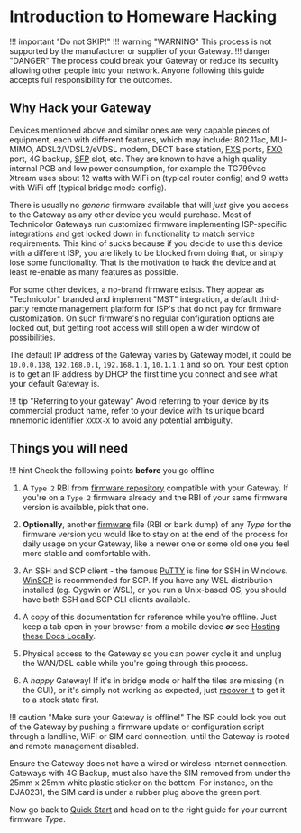 # Introduction to Homeware Hacking

!!! important "Do not SKIP!"
    !!! warning "WARNING"
        This process is not supported by the manufacturer or supplier of your Gateway.
    !!! danger "DANGER"
        The process could break your Gateway or reduce its security allowing other people into your network. Anyone following this guide accepts full responsibility for the outcomes.

## Why Hack your Gateway

Devices mentioned above and similar ones are very capable pieces of equipment, each with different features, which may include: 802.11ac, MU-MIMO, ADSL2/VDSL2/eVDSL modem, DECT base station, [FXS](https://en.wikipedia.org/wiki/Foreign_exchange_service_%28telecommunications%29#Foreign_exchange_station) ports, [FXO](https://en.wikipedia.org/wiki/Foreign_exchange_service_%28telecommunications%29#Foreign_exchange_station) port,  4G backup, [SFP](https://en.wikipedia.org/wiki/Small_form-factor_pluggable_transceiver) slot, etc. They are known to have a high quality internal PCB and low power consumption, for example the TG799vac Xtream uses about 12 watts with WiFi on (typical router config) and 9 watts with WiFi off (typical bridge mode config).

There is usually no *generic* firmware available that will *just* give you access to the Gateway as any other device you would purchase. Most of Technicolor Gateways run customized firmware implementing ISP-specific integrations and get locked down in functionality to match service requirements. This kind of sucks because if you decide to use this device with a different ISP, you are likely to be blocked from doing that, or simply lose some functionality. That is the motivation to hack the device and at least re-enable as many features as possible.

For some other devices, a no-brand firmware exists. They appear as "Technicolor" branded and implement "MST" integration, a default third-party remote management platform for ISP's that do not pay for firmware customization. On such firmware's no regular configuration options are locked out, but getting root access will still open a wider window of possibilities.

The default IP address of the Gateway varies by Gateway model, it could be `10.0.0.138`, `192.168.0.1`, `192.168.1.1`, `10.1.1.1` and so on. Your best option is to get an IP address by DHCP the first time you connect and see what your default Gateway is.

!!! tip "Referring to your gateway"
    Avoid referring to your device by its commercial product name, refer to your device with its unique board mnemonic identifier `XXXX-X` to avoid any potential ambiguity.

## Things you will need

!!! hint
    Check the following points **before** you go offline

1. A `Type 2` RBI from [firmware repository](./Repository.md) compatible with your Gateway. If you're on a `Type 2` firmware already and the RBI of your same firmware version is available, pick that one.

2. **Optionally**, another [firmware](./Repository.md) file (RBI or bank dump) of any *Type* for the firmware version you would like to stay on at the end of the process for daily usage on your Gateway, like a newer one or some old one you feel more stable and comfortable with.

3. An SSH and SCP client - the famous [PuTTY](https://www.chiark.greenend.org.uk/%7Esgtatham/putty/) is fine for SSH in Windows. [WinSCP](https://winscp.net/eng/download.php) is recommended for SCP. If you have any WSL distribution installed (eg. Cygwin or WSL), or you run a Unix-based OS, you should have both SSH and SCP CLI clients available.

4. A copy of this documentation for reference while you're offline. Just keep a tab open in your browser from a mobile device ***or*** see [Hosting these Docs Locally](../Host%20this%20Locally.md).

5. Physical access to the Gateway so you can power cycle it and unplug the WAN/DSL cable while you're going through this process.

6. A *happy* Gateway! If it's in bridge mode or half the tiles are missing (in the GUI), or it's simply not working as expected, just [recover it](../../Recovery/) to get it to a stock state first.

!!! caution "Make sure your Gateway is offline!"
    The ISP could lock you out of the Gateway by pushing a firmware update or configuration script through a landline, WiFi or SIM card connection, until the Gateway is rooted and remote management disabled.

Ensure the Gateway does not have a wired or wireless internet connection. Gateways with 4G Backup, must also have the SIM removed from under the 25mm x 25mm white plastic sticker on the bottom. For instance, on the DJA0231, the SIM card is under a rubber plug above the green port.

Now go back to [Quick Start](../../) and head on to the right guide for your current firmware *Type*.
